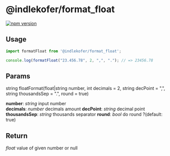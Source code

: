 # @indlekofer/format_float

[![npm version](https://badge.fury.io/js/%40indlekofer%2Fformat_float.svg)](https://badge.fury.io/js/%40indlekofer%2Fformat_float)

## Usage

```js
import formatFloat from '@indlekofer/format_float';

console.log(formatFloat("23.456.78", 2, ",", "."); // => 23456.78
```

## Params
  string floatFormat(float|string number, int decimals = 2, string decPoint = ",", string thousandsSep = ".", round = true)

  **number**: *string* input number              
  **decimals**: *number* decimals amount
  **decPoint**: *string* decimal point
  **thousandsSep**: *string* thousands separator
  **round**: *bool* do round ?(default: true)

## Return

  *float* value of given number or null  


